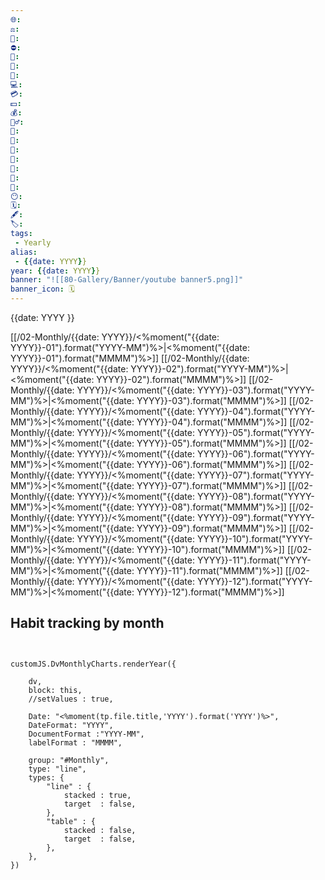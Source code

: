 ```yaml
---
🌐: 
⚖️: 
📕: 
⛔: 
🕌: 
🍩: 
🍴: 
💻: 
💳: 
💵: 
💰: 
🏋️‍♂️: 
💼: 
🏦: 
💸: 
📖: 
🥞: 
🍱: 
🍵: 
😶: 
🗓️: 
🖋️: 
🏷️: 
tags: 
 - Yearly
alias: 
 - {{date: YYYY}}
year: {{date: YYYY}}
banner: "![[80-Gallery/Banner/youtube banner5.png]]"
banner_icon: 🗓️
---
```

{{date: YYYY }}


[[/02-Monthly/{{date: YYYY}}/<%moment("{{date: YYYY}}-01").format("YYYY-MM")%>|<%moment("{{date: YYYY}}-01").format("MMMM")%>]]
[[/02-Monthly/{{date: YYYY}}/<%moment("{{date: YYYY}}-02").format("YYYY-MM")%>|<%moment("{{date: YYYY}}-02").format("MMMM")%>]]
[[/02-Monthly/{{date: YYYY}}/<%moment("{{date: YYYY}}-03").format("YYYY-MM")%>|<%moment("{{date: YYYY}}-03").format("MMMM")%>]]
[[/02-Monthly/{{date: YYYY}}/<%moment("{{date: YYYY}}-04").format("YYYY-MM")%>|<%moment("{{date: YYYY}}-04").format("MMMM")%>]]
[[/02-Monthly/{{date: YYYY}}/<%moment("{{date: YYYY}}-05").format("YYYY-MM")%>|<%moment("{{date: YYYY}}-05").format("MMMM")%>]]
[[/02-Monthly/{{date: YYYY}}/<%moment("{{date: YYYY}}-06").format("YYYY-MM")%>|<%moment("{{date: YYYY}}-06").format("MMMM")%>]]
[[/02-Monthly/{{date: YYYY}}/<%moment("{{date: YYYY}}-07").format("YYYY-MM")%>|<%moment("{{date: YYYY}}-07").format("MMMM")%>]]
[[/02-Monthly/{{date: YYYY}}/<%moment("{{date: YYYY}}-08").format("YYYY-MM")%>|<%moment("{{date: YYYY}}-08").format("MMMM")%>]]
[[/02-Monthly/{{date: YYYY}}/<%moment("{{date: YYYY}}-09").format("YYYY-MM")%>|<%moment("{{date: YYYY}}-09").format("MMMM")%>]]
[[/02-Monthly/{{date: YYYY}}/<%moment("{{date: YYYY}}-10").format("YYYY-MM")%>|<%moment("{{date: YYYY}}-10").format("MMMM")%>]]
[[/02-Monthly/{{date: YYYY}}/<%moment("{{date: YYYY}}-11").format("YYYY-MM")%>|<%moment("{{date: YYYY}}-11").format("MMMM")%>]]
[[/02-Monthly/{{date: YYYY}}/<%moment("{{date: YYYY}}-12").format("YYYY-MM")%>|<%moment("{{date: YYYY}}-12").format("MMMM")%>]]


## Habit tracking by month
```dataviewjs


customJS.DvMonthlyCharts.renderYear({

	dv,
	block: this,
	//setValues : true,
	
	Date: "<%moment(tp.file.title,'YYYY').format('YYYY')%>",
	DateFormat: "YYYY",
	DocumentFormat :"YYYY-MM",
	labelFormat : "MMMM",
	
	group: "#Monthly",
	type: "line",
	types: {
		"line" : {
			stacked : true,
			target	: false,
		},
		"table" : {
			stacked : false,
			target	: false,
		},
	},
})
	
```






